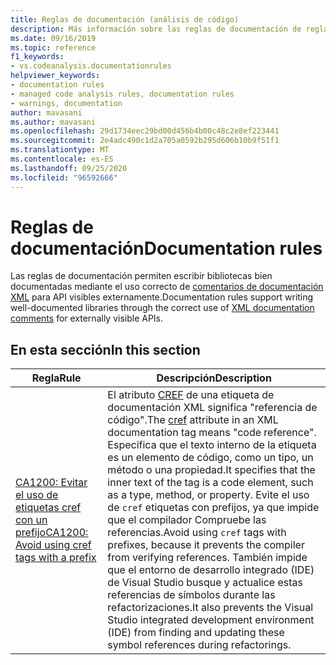 ```yaml
---
title: Reglas de documentación (análisis de código)
description: Más información sobre las reglas de documentación de reglas de análisis de código
ms.date: 09/16/2019
ms.topic: reference
f1_keywords:
- vs.codeanalysis.documentationrules
helpviewer_keywords:
- documentation rules
- managed code analysis rules, documentation rules
- warnings, documentation
author: mavasani
ms.author: mavasani
ms.openlocfilehash: 29d1734eec29bd00d456b4b00c48c2e8ef223441
ms.sourcegitcommit: 2e4adc490c1d2a705a0592b295d606b10b9f51f1
ms.translationtype: MT
ms.contentlocale: es-ES
ms.lasthandoff: 09/25/2020
ms.locfileid: "96592666"
---
```

# <a name="documentation-rules"></a><span data-ttu-id="d41a5-103">Reglas de documentación</span><span class="sxs-lookup"><span data-stu-id="d41a5-103">Documentation rules</span></span>

<span data-ttu-id="d41a5-104">Las reglas de documentación permiten escribir bibliotecas bien documentadas mediante el uso correcto de [comentarios de documentación XML](../../../csharp/codedoc.md) para API visibles externamente.</span><span class="sxs-lookup"><span data-stu-id="d41a5-104">Documentation rules support writing well-documented libraries through the correct use of [XML documentation comments](../../../csharp/codedoc.md) for externally visible APIs.</span></span>

## <a name="in-this-section"></a><span data-ttu-id="d41a5-105">En esta sección</span><span class="sxs-lookup"><span data-stu-id="d41a5-105">In this section</span></span>

| <span data-ttu-id="d41a5-106">Regla</span><span class="sxs-lookup"><span data-stu-id="d41a5-106">Rule</span></span> | <span data-ttu-id="d41a5-107">Descripción</span><span class="sxs-lookup"><span data-stu-id="d41a5-107">Description</span></span> |
| - | - |
| [<span data-ttu-id="d41a5-108">CA1200: Evitar el uso de etiquetas cref con un prefijo</span><span class="sxs-lookup"><span data-stu-id="d41a5-108">CA1200: Avoid using cref tags with a prefix</span></span>](ca1200.md) | <span data-ttu-id="d41a5-109">El atributo [CREF](../../../csharp/programming-guide/xmldoc/cref-attribute.md) de una etiqueta de documentación XML significa "referencia de código".</span><span class="sxs-lookup"><span data-stu-id="d41a5-109">The [cref](../../../csharp/programming-guide/xmldoc/cref-attribute.md) attribute in an XML documentation tag means "code reference".</span></span> <span data-ttu-id="d41a5-110">Especifica que el texto interno de la etiqueta es un elemento de código, como un tipo, un método o una propiedad.</span><span class="sxs-lookup"><span data-stu-id="d41a5-110">It specifies that the inner text of the tag is a code element, such as a type, method, or property.</span></span> <span data-ttu-id="d41a5-111">Evite el uso de `cref` etiquetas con prefijos, ya que impide que el compilador Compruebe las referencias.</span><span class="sxs-lookup"><span data-stu-id="d41a5-111">Avoid using `cref` tags with prefixes, because it prevents the compiler from verifying references.</span></span> <span data-ttu-id="d41a5-112">También impide que el entorno de desarrollo integrado (IDE) de Visual Studio busque y actualice estas referencias de símbolos durante las refactorizaciones.</span><span class="sxs-lookup"><span data-stu-id="d41a5-112">It also prevents the Visual Studio integrated development environment (IDE) from finding and updating these symbol references during refactorings.</span></span> |
